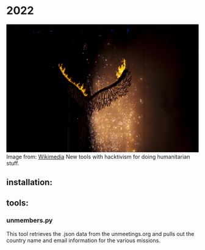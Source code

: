 # 2022
![Quqnus](The_phoenix_rises.jpg)
Image from: [Wikimedia](https://commons.wikimedia.org/wiki/File:The_phoenix_rises.jpg)
New tools with hacktivism for doing humanitarian stuff. 

## installation:


## tools:  
  
### unmembers.py  
This tool retrieves the .json data from the unmeetings.org and pulls out
the country name and email information for the various missions.


